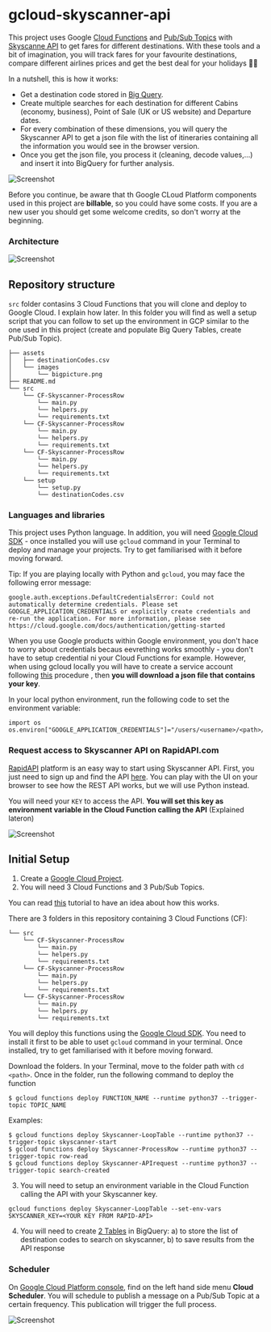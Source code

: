 # gcloud-skyscanner-api

This project uses Google [Cloud Functions](https://cloud.google.com/functions/) and [Pub/Sub Topics](https://cloud.google.com/pubsub/docs/) with [Skyscanne API](https://rapidapi.com/skyscanner/api/skyscanner-flight-search) to get fares for different destinations. With these tools and a bit of imagination, you will track fares for your favourite destinations, compare different airlines prices and get the best deal for your holidays 🌴🌞

In a nutshell, this is how it works: 
- Get a destination code stored in [Big Query](https://cloud.google.com/bigquery/).
- Create multiple searches for each destination for different Cabins (economy, business), Point of Sale (UK or US website) and Departure dates.
- For every combination of these dimensions, you will query the Skyscanner API to get a json file with the list of itineraries containing all the information you would see in the browser version.
- Once you get the json file, you process it (cleaning, decode values,...) and insert it into BigQuery for further analysis. 

![Screenshot](gcloud-skyscanner/assets/images/webvsapi.png)

Before you continue, be aware that th Google CLoud Platform components used in this project are **billable**, so you could have some costs. If you are a new user you should get some welcome credits, so don't worry at the beginning. 

### Architecture

![Screenshot](gcloud-skyscanner/assets/images/flow2.png)

## Repository structure

`src` folder contasins 3 Cloud Functions that you will clone and deploy to Google Cloud. I explain how later. In this folder you will find as well a setup script that you can follow to set up the environment in GCP similar to the one used in this project (create and populate Big Query Tables, create Pub/Sub Topic).


```
├── assets
│   ├── destinationCodes.csv
│   └── images
│       └── bigpicture.png
├── README.md
└── src
    └── CF-Skyscanner-ProcessRow
        └── main.py
        └── helpers.py
        └── requirements.txt
    └── CF-Skyscanner-ProcessRow
        └── main.py
        └── helpers.py
        └── requirements.txt
    └── CF-Skyscanner-ProcessRow
        └── main.py
        └── helpers.py
        └── requirements.txt
    └── setup
        └── setup.py
        └── destinationCodes.csv
 ```
    

### Languages and libraries 

This project uses Python language. In addition, you will need [Google Cloud SDK](https://cloud.google.com/appengine/docs/standard/go/download) - once installed you will use `gcloud` command in your Terminal to deploy and manage your projects. Try to get familiarised with it before moving forward.

Tip: If you are playing locally with Python and `gcloud`, you may face the following error message:
```
google.auth.exceptions.DefaultCredentialsError: Could not automatically determine credentials. Please set GOOGLE_APPLICATION_CREDENTIALS or explicitly create credentials and re-run the application. For more information, please see https://cloud.google.com/docs/authentication/getting-started
```
When you use Google products within Google environment, you don't hace to worry about credentials becaus eevrething works smoothly - you don't have to setup credential ni your Cloud Functions for example. However, when using gcloud locally you will have to create a service account following [this](https://cloud.google.com/docs/authentication/production) procedure , then **you will download a json file that contains your key**.

In your local python environment, run the following code to set the environment variable:
```
import os 
os.environ["GOOGLE_APPLICATION_CREDENTIALS"]="/users/<username>/<path>/credentials.json"
```

### Request access to Skyscanner API on RapidAPI.com

[RapidAPI](https://rapidapi.com/) platform is an easy way to start using Skyscanner API. First, you just need to sign up and find the API [here](https://rapidapi.com/skyscanner/api/skyscanner-flight-search). You can play with the UI on your browser to see how the REST API works, but we will use Python instead. 

You will need your `KEY` to access the API. **You will set this key as environment variable in the Cloud Function calling the API** (Explained lateron)

![Screenshot](gcloud-skyscanner/assets/images/signup.png)

## Initial Setup

1. Create a [Google Cloud Project](https://cloud.google.com/).
2. You will need 3 Cloud Functions and 3 Pub/Sub Topics.

You can read [this](https://cloud.google.com/scheduler/docs/tut-pub-sub) tutorial to have an idea about how this works. 

There are 3 folders in this repository containing 3 Cloud Functions (CF):
```
└── src
    └── CF-Skyscanner-ProcessRow
        └── main.py
        └── helpers.py
        └── requirements.txt
    └── CF-Skyscanner-ProcessRow
        └── main.py
        └── helpers.py
        └── requirements.txt
    └── CF-Skyscanner-ProcessRow
        └── main.py
        └── helpers.py
        └── requirements.txt
```
        
You will deploy this functions using the [Google Cloud SDK](https://cloud.google.com/appengine/docs/standard/go/download). You need to install it first to be able to uset `gcloud` command in your terminal. Once installed, try to get familiarised with it before moving forward.
 
Download the folders. In your Terminal, move to the folder path with `cd <path>`. Once in the folder, run the following command to deploy the function

```
$ gcloud functions deploy FUNCTION_NAME --runtime python37 --trigger-topic TOPIC_NAME
```

Examples:
```
$ gcloud functions deploy Skyscanner-LoopTable --runtime python37 --trigger-topic skyscanner-start
$ gcloud functions deploy Skyscanner-ProcessRow --runtime python37 --trigger-topic row-read
$ gcloud functions deploy Skyscanner-APIrequest --runtime python37 --trigger-topic search-created
```


3. You will need to setup an environment variable in the Cloud Function calling the API with your Skyscanner key.
```
gcloud functions deploy Skyscanner-LoopTable --set-env-vars SKYSCANNER_KEY=<YOUR KEY FROM RAPID-API>
```

4. You will need to create [2 Tables](https://github.com/pabloferg/gcloud-skyscanner-api/blob/master/gcloud-skyscanner/src/setup/createPubsubTopic.py#L13) in BigQuery:
            a) to store the list of destination codes to search on skyscanner,
            b) to save results from the API response
           
### Scheduler

On [Google Cloud Platform console](https://console.cloud.google.com), find on the left hand side menu **Cloud Scheduler**. You will schedule to publish a message on a Pub/Sub Topic at a certain frequency. This publication will trigger the full process.

![Screenshot](gcloud-skyscanner/assets/images/scheduler.png)




